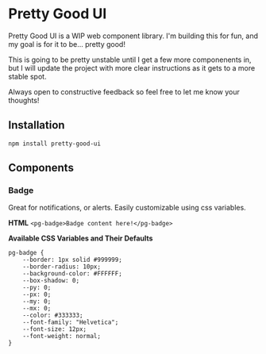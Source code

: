 # Pretty Good UI

Pretty Good UI is a WIP web component library. I'm building this for fun, and my goal is for it to be... pretty good!

This is going to be pretty unstable until I get a few more componenents in, but I will update the project with more clear instructions as it gets to a more stable spot.

Always open to constructive feedback so feel free to let me know your thoughts!

## Installation

`npm install pretty-good-ui`


## Components

### Badge

Great for notifications, or alerts. Easily customizable using css variables.

**HTML**
`<pg-badge>Badge content here!</pg-badge>`

**Available CSS Variables and Their Defaults**

```
pg-badge {
	--border: 1px solid #999999;
	--border-radius: 10px;
	--background-color: #FFFFFF;
	--box-shadow: 0;
	--py: 0;
	--px: 0;
	--my: 0;
	--mx: 0;
	--color: #333333;
	--font-family: "Helvetica";
	--font-size: 12px;
	--font-weight: normal;
}
```
